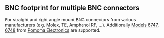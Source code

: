 ## BNC footprint for multiple BNC connectors

For straight and right angle mount BNC connectors from various manufacturers (e.g. Molex, TE, Amphenol RF, ...).
Additionally [Models 6747, 6748](http://www.pomonaelectronics.com/pdf/broadcast/2391616_6747_48.pdf) from [Pomoma Electronics](http://www.pomonaelectronics.com/) are supported.
